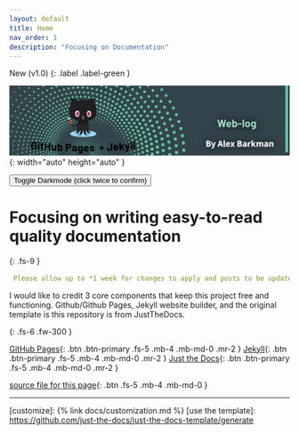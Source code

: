 ```yaml
---
layout: default
title: Home
nav_order: 1
description: "Focusing on Documentation"
---
```



New (v1.0)
{: .label .label-green }

![new](/assets/new.png){: width="auto" height="auto" }


<button class="btn js-toggle-dark-mode">Toggle Darkmode (click twice to confirm)</button>

<script>
const toggleDarkMode = document.querySelector('.js-toggle-dark-mode');

jtd.addEvent(toggleDarkMode, 'click', function(){
  if (jtd.getTheme() === 'dark') {
    jtd.setTheme('light');
    toggleDarkMode.textContent = 'View dark color scheme';
  } else {
    jtd.setTheme('dark');
    toggleDarkMode.textContent = 'View light color scheme';
  }
});
</script>


# Focusing on writing easy-to-read quality documentation
{: .fs-9 }

```yaml
 Please allow up to *1 week for changes to apply and posts to be updated. 
```


 I would like to credit 3 core components that keep this project free and functioning. Github/Github Pages, Jekyll website builder, and the original template is this repository is from JustTheDocs. 


{: .fs-6 .fw-300 }

[GitHub Pages][GitHub Pages]{: .btn .btn-primary .fs-5 .mb-4 .mb-md-0 .mr-2 }
[Jekyll][Jekyll]{: .btn .btn-primary .fs-5 .mb-4 .mb-md-0 .mr-2 }
[Just the Docs][Just the Docs repo]{: .btn .btn-primary .fs-5 .mb-4 .mb-md-0 .mr-2 }


[source file for this page]{: .btn .fs-5 .mb-4 .mb-md-0 }

---


[Jekyll]: https://jekyllrb.com
[Jekyll configuration]: https://jekyllrb.com/docs/configuration/
[source file for this page]: https://github.com/just-the-docs/just-the-docs/blob/main/index.md
[Just the Docs Template]: https://just-the-docs.github.io/just-the-docs-template/
[Just the Docs]: https://just-the-docs.com
[Just the Docs repo]: https://github.com/just-the-docs/just-the-docs
[Just the Docs README]: https://github.com/just-the-docs/just-the-docs/blob/main/README.md
[GitHub Pages]: https://pages.github.com/
[Template README]: https://github.com/just-the-docs/just-the-docs-template/blob/main/README.md
[GitHub Pages]: https://pages.github.com/
[customize]: {% link docs/customization.md %}
[use the template]: https://github.com/just-the-docs/just-the-docs-template/generate


